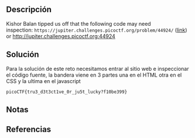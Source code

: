 ## Descripción
Kishor Balan tipped us off that the following code may need inspection: `https://jupiter.challenges.picoctf.org/problem/44924/` ([link](https://jupiter.challenges.picoctf.org/problem/44924/)) or http://jupiter.challenges.picoctf.org:44924
## Solución
Para la solución de este reto necesitamos entrar al sitio web e inspeccionar el código fuente, la bandera viene en 3 partes una en el HTML otra en el CSS y la ultima en el javascript

`picoCTF{tru3_d3t3ct1ve_0r_ju5t_lucky?f10be399}`
## Notas
## Referencias